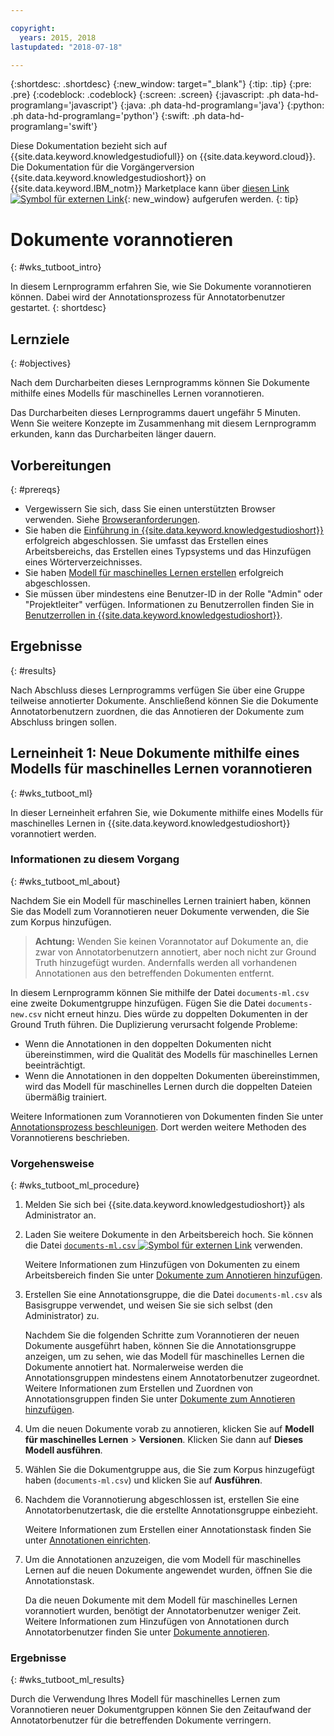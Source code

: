 ```yaml
---

copyright:
  years: 2015, 2018
lastupdated: "2018-07-18"

---
```


{:shortdesc: .shortdesc}
{:new_window: target="_blank"}
{:tip: .tip}
{:pre: .pre}
{:codeblock: .codeblock}
{:screen: .screen}
{:javascript: .ph data-hd-programlang='javascript'}
{:java: .ph data-hd-programlang='java'}
{:python: .ph data-hd-programlang='python'}
{:swift: .ph data-hd-programlang='swift'}

Diese Dokumentation bezieht sich auf {{site.data.keyword.knowledgestudiofull}} on {{site.data.keyword.cloud}}. Die Dokumentation für die Vorgängerversion {{site.data.keyword.knowledgestudioshort}} on {{site.data.keyword.IBM_notm}} Marketplace kann über [diesen Link ![Symbol für externen Link](../../icons/launch-glyph.svg "Symbol für externen Link")](https://{DomainName}/docs/services/knowledge-studio/tutorials-bootstrap-annotation.html){: new_window} aufgerufen werden.
{: tip}

# Dokumente vorannotieren
{: #wks_tutboot_intro}

In diesem Lernprogramm erfahren Sie, wie Sie Dokumente vorannotieren können. Dabei wird der Annotationsprozess für Annotatorbenutzer gestartet.
{: shortdesc}

## Lernziele
{: #objectives}

Nach dem Durcharbeiten dieses Lernprogramms können Sie Dokumente mithilfe eines Modells für maschinelles Lernen vorannotieren.

Das Durcharbeiten dieses Lernprogramms dauert ungefähr 5 Minuten. Wenn Sie weitere Konzepte im Zusammenhang mit diesem Lernprogramm erkunden, kann das Durcharbeiten länger dauern.

## Vorbereitungen
{: #prereqs}

- Vergewissern Sie sich, dass Sie einen unterstützten Browser verwenden. Siehe [Browseranforderungen](/docs/services/watson-knowledge-studio/system-requirements.html).
- Sie haben die [Einführung in {{site.data.keyword.knowledgestudioshort}}](/docs/services/watson-knowledge-studio/tutorials-create-project.html) erfolgreich abgeschlossen. Sie umfasst das Erstellen eines Arbeitsbereichs, das Erstellen eines Typsystems und das Hinzufügen eines Wörterverzeichnisses.
- Sie haben [Modell für maschinelles Lernen erstellen](/docs/services/watson-knowledge-studio/tutorials-create-ml-model.html) erfolgreich abgeschlossen.
- Sie müssen über mindestens eine Benutzer-ID in der Rolle "Admin" oder "Projektleiter" verfügen. Informationen zu Benutzerrollen finden Sie in [Benutzerrollen in {{site.data.keyword.knowledgestudioshort}}](/docs/services/watson-knowledge-studio/roles.html).

## Ergebnisse
{: #results}

Nach Abschluss dieses Lernprogramms verfügen Sie über eine Gruppe teilweise annotierter Dokumente. Anschließend können Sie die Dokumente Annotatorbenutzern zuordnen, die das Annotieren der Dokumente zum Abschluss bringen sollen.

## Lerneinheit 1: Neue Dokumente mithilfe eines Modells für maschinelles Lernen vorannotieren
{: #wks_tutboot_ml}

In dieser Lerneinheit erfahren Sie, wie Dokumente mithilfe eines Modells für maschinelles Lernen in {{site.data.keyword.knowledgestudioshort}} vorannotiert werden.

### Informationen zu diesem Vorgang
{: #wks_tutboot_ml_about}

Nachdem Sie ein Modell für maschinelles Lernen trainiert haben, können Sie das Modell zum Vorannotieren neuer Dokumente verwenden, die Sie zum Korpus hinzufügen.

> **Achtung:** Wenden Sie keinen Vorannotator auf Dokumente an, die zwar von Annotatorbenutzern annotiert, aber noch nicht zur Ground Truth hinzugefügt wurden. Andernfalls werden all vorhandenen Annotationen aus den betreffenden Dokumenten entfernt.

In diesem Lernprogramm können Sie mithilfe der Datei `documents-ml.csv` eine zweite Dokumentgruppe hinzufügen. Fügen Sie die Datei `documents-new.csv` nicht erneut hinzu. Dies würde zu doppelten Dokumenten in der Ground Truth führen. Die Duplizierung verursacht folgende Probleme:

- Wenn die Annotationen in den doppelten Dokumenten nicht übereinstimmen, wird die Qualität des Modells für maschinelles Lernen beeinträchtigt.
- Wenn die Annotationen in den doppelten Dokumenten übereinstimmen, wird das Modell für maschinelles Lernen durch die doppelten Dateien übermäßig trainiert.

Weitere Informationen zum Vorannotieren von Dokumenten finden Sie unter [Annotationsprozess beschleunigen](/docs/services/watson-knowledge-studio/preannotation.html). Dort werden weitere Methoden des Vorannotierens beschrieben.

### Vorgehensweise
{: #wks_tutboot_ml_procedure}

1. Melden Sie sich bei {{site.data.keyword.knowledgestudioshort}} als Administrator an.
1. Laden Sie weitere Dokumente in den Arbeitsbereich hoch. Sie können die Datei <a target="_blank" href="https://watson-developer-cloud.github.io/doc-tutorial-downloads/knowledge-studio/documents-ml.csv" download>`documents-ml.csv` <img src="../../icons/launch-glyph.svg" alt="Symbol für externen Link" title="Symbol für externen Link" class="style-scope doc-content"></a> verwenden.

    Weitere Informationen zum Hinzufügen von Dokumenten zu einem Arbeitsbereich finden Sie unter [Dokumente zum Annotieren hinzufügen](/docs/services/watson-knowledge-studio/documents-for-annotation.html).

1. Erstellen Sie eine Annotationsgruppe, die die Datei `documents-ml.csv` als Basisgruppe verwendet, und weisen Sie sie sich selbst (den Administrator) zu.

    Nachdem Sie die folgenden Schritte zum Vorannotieren der neuen Dokumente ausgeführt haben, können Sie die Annotationsgruppe anzeigen, um zu sehen, wie das Modell für maschinelles Lernen die Dokumente annotiert hat. Normalerweise werden die Annotationsgruppen mindestens einem Annotatorbenutzer zugeordnet. Weitere Informationen zum Erstellen und Zuordnen von Annotationsgruppen finden Sie unter [Dokumente zum Annotieren hinzufügen](/docs/services/watson-knowledge-studio/documents-for-annotation.html).

1. Um die neuen Dokumente vorab zu annotieren, klicken Sie auf **Modell für maschinelles Lernen** > **Versionen**. Klicken Sie dann auf **Dieses Modell ausführen**.
1. Wählen Sie die Dokumentgruppe aus, die Sie zum Korpus hinzugefügt haben (`documents-ml.csv`) und klicken Sie auf **Ausführen**.
1. Nachdem die Vorannotierung abgeschlossen ist, erstellen Sie eine Annotatorbenutzertask, die die erstellte Annotationsgruppe einbezieht.

    Weitere Informationen zum Erstellen einer Annotationstask finden Sie unter [Annotationen einrichten](/docs/services/watson-knowledge-studio/annotate-documents.html).

1. Um die Annotationen anzuzeigen, die vom Modell für maschinelles Lernen auf die neuen Dokumente angewendet wurden, öffnen Sie die Annotationstask.

    Da die neuen Dokumente mit dem Modell für maschinelles Lernen vorannotiert wurden, benötigt der Annotatorbenutzer weniger Zeit. Weitere Informationen zum Hinzufügen von Annotationen durch Annotatorbenutzer finden Sie unter [Dokumente annotieren](/docs/services/watson-knowledge-studio/user-guide.html).

### Ergebnisse
{: #wks_tutboot_ml_results}

Durch die Verwendung Ihres Modell für maschinelles Lernen zum Vorannotieren neuer Dokumentgruppen können Sie den Zeitaufwand der Annotatorbenutzer für die betreffenden Dokumente verringern.
